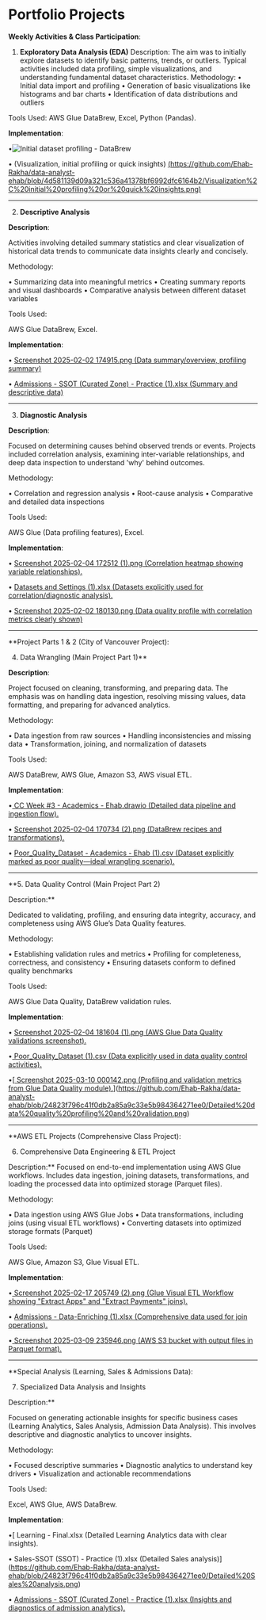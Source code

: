 # **Portfolio Projects**
**Weekly Activities & Class Participation**:
1. **Exploratory Data Analysis (EDA)**
Description:
The aim was to initially explore datasets to identify basic patterns, trends, or outliers. Typical activities included data profiling, simple visualizations, and understanding fundamental dataset characteristics.
Methodology:
•	Initial data import and profiling
•	Generation of basic visualizations like histograms and bar charts
•	Identification of data distributions and outliers

Tools Used:
AWS Glue DataBrew, Excel, Python (Pandas).

**Implementation**:

•![Initial dataset profiling - DataBrew]([https://raw.githubusercontent.com/Ehab-Rakha/data-analyst-ehab/main/Initial%20dataset%20profiling%20-%20DataBrew.png](https://raw.githubusercontent.com/Ehab-Rakha/data-analyst-ehab/refs/heads/main/Initial%20dataset%20profiling%20screenshot%20-%20DataBrew.png))


•	(Visualization, initial profiling or quick insights) [(https://github.com/Ehab-Rakha/data-analyst-ehab/blob/4d581139d09a321c536a41378bf6992dfc6164b2/Visualization%2C%20initial%20profiling%20or%20quick%20insights.png)](https://github.com/Ehab-Rakha/data-analyst-ehab/blob/4d581139d09a321c536a41378bf6992dfc6164b2/Visualization%2C%20initial%20profiling%20or%20quick%20insights.png)
________________________________________

2. **Descriptive Analysis**

**Description**:

Activities involving detailed summary statistics and clear visualization of historical data trends to communicate data insights clearly and concisely.

Methodology:

•	Summarizing data into meaningful metrics
•	Creating summary reports and visual dashboards
•	Comparative analysis between different dataset variables

Tools Used:

AWS Glue DataBrew, Excel.

**Implementation**:

•	[Screenshot 2025-02-02 174915.png (Data summary/overview, profiling summary)](https://github.com/Ehab-Rakha/data-analyst-ehab/blob/24823f796c41f0db2a85a9c33e5b984364271ee0/Data%20summary-overview%2C%20profiling%20summary.png)

•	[Admissions - SSOT (Curated Zone) - Practice (1).xlsx (Summary and descriptive data)](https://github.com/Ehab-Rakha/data-analyst-ehab/blob/24823f796c41f0db2a85a9c33e5b984364271ee0/Summary%20and%20descriptive%20data.png)
________________________________________

3. **Diagnostic Analysis**

**Description**:

Focused on determining causes behind observed trends or events. Projects included correlation analysis, examining inter-variable relationships, and deep data inspection to understand 'why' behind outcomes.

Methodology:

•	Correlation and regression analysis
•	Root-cause analysis
•	Comparative and detailed data inspections

Tools Used:

AWS Glue (Data profiling features), Excel.

**Implementation**:

•	[Screenshot 2025-02-04 172512 (1).png (Correlation heatmap showing variable relationships).](https://github.com/Ehab-Rakha/data-analyst-ehab/blob/24823f796c41f0db2a85a9c33e5b984364271ee0/Correlation%20heatmap%20showing%20variable%20relationships.png)

•	[Datasets and Settings (1).xlsx (Datasets explicitly used for correlation/diagnostic analysis).](https://github.com/Ehab-Rakha/data-analyst-ehab/blob/24823f796c41f0db2a85a9c33e5b984364271ee0/Dataset%20explicitly%20marked%20as%20poor%20quality%E2%80%94ideal%20wrangling%20scenario.png)

•	[Screenshot 2025-02-02 180130.png (Data quality profile with correlation metrics clearly shown)](https://github.com/Ehab-Rakha/data-analyst-ehab/blob/24823f796c41f0db2a85a9c33e5b984364271ee0/Data%20quality%20profile%20with%20correlation%20metrics%20clearly%20shown.png)
________________________________________

**Project Parts 1 & 2 (City of Vancouver Project):

4. Data Wrangling (Main Project Part 1)**

**Description**:

Project focused on cleaning, transforming, and preparing data. The emphasis was on handling data ingestion, resolving missing values, data formatting, and preparing for advanced analytics.

Methodology:

•	Data ingestion from raw sources
•	Handling inconsistencies and missing data
•	Transformation, joining, and normalization of datasets

Tools Used:

AWS DataBrew, AWS Glue, Amazon S3, AWS visual ETL.

**Implementation**:

•[	CC Week #3 - Academics - Ehab.drawio (Detailed data pipeline and ingestion flow).](https://github.com/Ehab-Rakha/data-analyst-ehab/blob/24823f796c41f0db2a85a9c33e5b984364271ee0/Detailed%20data%20quality%20profiling%20and%20validation.png)

•	[Screenshot 2025-02-04 170734 (2).png (DataBrew recipes and transformations).](https://github.com/Ehab-Rakha/data-analyst-ehab/blob/24823f796c41f0db2a85a9c33e5b984364271ee0/DataBrew%20transformations.png)

•	[Poor_Quality_Dataset - Academics - Ehab (1).csv (Dataset explicitly marked as poor quality—ideal wrangling scenario).](https://github.com/Ehab-Rakha/data-analyst-ehab/blob/24823f796c41f0db2a85a9c33e5b984364271ee0/Dataset%20explicitly%20marked%20as%20poor%20quality%E2%80%94ideal%20wrangling%20scenario.png)
________________________________________

**5. Data Quality Control (Main Project Part 2)

Description:**

Dedicated to validating, profiling, and ensuring data integrity, accuracy, and completeness using AWS Glue’s Data Quality features.

Methodology:

•	Establishing validation rules and metrics
•	Profiling for completeness, correctness, and consistency
•	Ensuring datasets conform to defined quality benchmarks

Tools Used:

AWS Glue Data Quality, DataBrew validation rules.

**Implementation**:

•	[Screenshot 2025-02-04 181604 (1).png (AWS Glue Data Quality validations screenshot).](https://github.com/Ehab-Rakha/data-analyst-ehab/blob/24823f796c41f0db2a85a9c33e5b984364271ee0/AWS%20Glue%20Data%20Quality%20validations.png)

•[	Poor_Quality_Dataset (1).csv (Data explicitly used in data quality control activities).](https://github.com/Ehab-Rakha/data-analyst-ehab/blob/24823f796c41f0db2a85a9c33e5b984364271ee0/Detailed%20data%20quality%20profiling%20and%20validation.png)

•[[	Screenshot 2025-03-10 000142.png (Profiling and validation metrics from Glue Data Quality module).](https://github.com/Ehab-Rakha/data-analyst-ehab/blob/24823f796c41f0db2a85a9c33e5b984364271ee0/Detailed%20data%20quality%20profiling%20and%20validation.png)](https://github.com/Ehab-Rakha/data-analyst-ehab/blob/24823f796c41f0db2a85a9c33e5b984364271ee0/Detailed%20data%20quality%20profiling%20and%20validation.png)
________________________________________

**AWS ETL Projects (Comprehensive Class Project):

6. Comprehensive Data Engineering & ETL Project

Description:**
Focused on end-to-end implementation using AWS Glue workflows. Includes data ingestion, joining datasets, transformations, and loading the processed data into optimized storage (Parquet files).

Methodology:

•	Data ingestion using AWS Glue Jobs
•	Data transformations, including joins (using visual ETL workflows)
•	Converting datasets into optimized storage formats (Parquet)

Tools Used:

AWS Glue, Amazon S3, Glue Visual ETL.

**Implementation**:

•[	Screenshot 2025-02-17 205749 (2).png (Glue Visual ETL Workflow showing "Extract Apps" and "Extract Payments" joins).](https://github.com/Ehab-Rakha/data-analyst-ehab/blob/24823f796c41f0db2a85a9c33e5b984364271ee0/Glue%20Visual%20ETL%20Workflow%20showing%20%5BExtract%20Apps%5D%20and%20%5BExtract%20Payments%5D%20joins.png)

•	[Admissions - Data-Enriching (1).xlsx (Comprehensive data used for join operations).](https://github.com/Ehab-Rakha/data-analyst-ehab/blob/24823f796c41f0db2a85a9c33e5b984364271ee0/Comprehensive%20data%20used%20for%20join%20operations.png)

•[	Screenshot 2025-03-09 235946.png (AWS S3 bucket with output files in Parquet format).](https://github.com/Ehab-Rakha/data-analyst-ehab/blob/24823f796c41f0db2a85a9c33e5b984364271ee0/AWS%20S3%20bucket%20with%20output%20files%20in%20Parquet%20format.png)
________________________________________

**Special Analysis (Learning, Sales & Admissions Data):

7. Specialized Data Analysis and Insights

Description:**

Focused on generating actionable insights for specific business cases (Learning Analytics, Sales Analysis, Admission Data Analysis). This involves descriptive and diagnostic analytics to uncover insights.

Methodology:

•	Focused descriptive summaries
•	Diagnostic analytics to understand key drivers
•	Visualization and actionable recommendations

Tools Used:

Excel, AWS Glue, AWS DataBrew.

**Implementation**:

•[	Learning - Final.xlsx (Detailed Learning Analytics data with clear insights).

•	Sales-SSOT (SSOT) - Practice (1).xlsx (Detailed Sales analysis)](https://github.com/Ehab-Rakha/data-analyst-ehab/blob/24823f796c41f0db2a85a9c33e5b984364271ee0/Detailed%20Sales%20analysis.png)

•	[Admissions - SSOT (Curated Zone) - Practice (1).xlsx (Insights and diagnostics of admission analytics).](https://github.com/Ehab-Rakha/data-analyst-ehab/blob/24823f796c41f0db2a85a9c33e5b984364271ee0/Insights%20and%20diagnostics%20of%20admission%20analytics.png)
